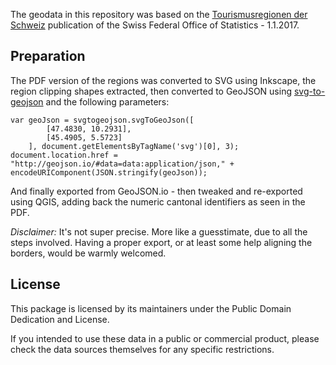 The geodata in this repository was based on the [Tourismusregionen der Schweiz](https://www.bfs.admin.ch/bfs/de/home/statistiken/kataloge-datenbanken/karten.assetdetail.3382021.html) publication of the Swiss Federal Office of Statistics - 1.1.2017.

## Preparation

The PDF version of the regions was converted to SVG using Inkscape, the region clipping shapes extracted, then converted to GeoJSON using [svg-to-geojson](https://github.com/davecranwell/svg-to-geojson) and the following parameters:

```
var geoJson = svgtogeojson.svgToGeoJson([
        [47.4830, 10.2931],
        [45.4905, 5.5723]
    ], document.getElementsByTagName('svg')[0], 3);     
document.location.href = "http://geojson.io/#data=data:application/json," + encodeURIComponent(JSON.stringify(geoJson));
```

And finally exported from GeoJSON.io - then tweaked and re-exported using QGIS, adding back the numeric cantonal identifiers as seen in the PDF.

*Disclaimer:* It's not super precise. More like a guesstimate, due to all the steps involved. Having a proper export, or at least some help aligning the borders, would be warmly welcomed.

## License

This package is licensed by its maintainers under the Public Domain Dedication
and License.

If you intended to use these data in a public or commercial product, please
check the data sources themselves for any specific restrictions.
